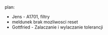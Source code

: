 

plan:
- Jens - A1701, filtry
- meldunek brak mozliwosci reset
- Gottfried - Zalaczanie i wylaczanie tolerancji